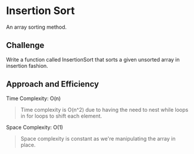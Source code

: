 # Insertion Sort

An array sorting method.

## Challenge

Write a function called InsertionSort that sorts a given unsorted array in insertion fashion.

## Approach and Efficiency

Time Complexity: O(n)
> Time complexity is O(n^2) due to having the need to nest while loops in for loops to shift each element.

Space Complexity: O(1)
> Space complexity is constant as we're manipulating the array in place.